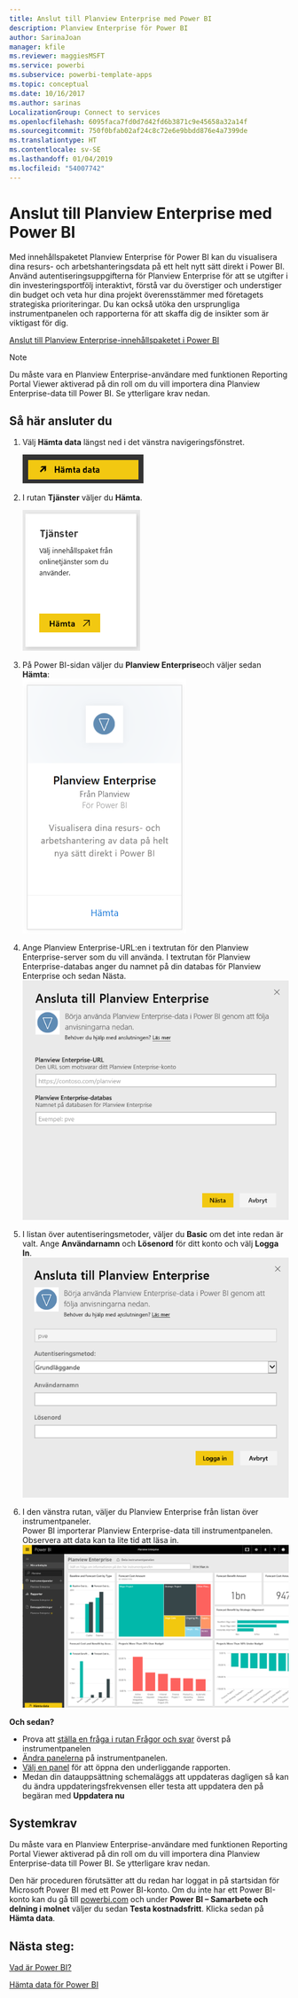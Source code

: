 ```yaml
---
title: Anslut till Planview Enterprise med Power BI
description: Planview Enterprise för Power BI
author: SarinaJoan
manager: kfile
ms.reviewer: maggiesMSFT
ms.service: powerbi
ms.subservice: powerbi-template-apps
ms.topic: conceptual
ms.date: 10/16/2017
ms.author: sarinas
LocalizationGroup: Connect to services
ms.openlocfilehash: 6095faca7fd0d7d42fd6b3871c9e45658a32a14f
ms.sourcegitcommit: 750f0bfab02af24c8c72e6e9bbdd876e4a7399de
ms.translationtype: HT
ms.contentlocale: sv-SE
ms.lasthandoff: 01/04/2019
ms.locfileid: "54007742"
---
```

# <a name="connect-to-planview-enterprise-with-power-bi"></a>Anslut till Planview Enterprise med Power BI
Med innehållspaketet Planview Enterprise för Power BI kan du visualisera dina resurs- och arbetshanteringsdata på ett helt nytt sätt direkt i Power BI. Använd autentiseringsuppgifterna för Planview Enterprise för att se utgifter i din investeringsportfölj interaktivt, förstå var du överstiger och understiger din budget och veta hur dina projekt överensstämmer med företagets strategiska prioriteringar. Du kan också utöka den ursprungliga instrumentpanelen och rapporterna för att skaffa dig de insikter som är viktigast för dig.

[Anslut till Planview Enterprise-innehållspaketet i Power BI](https://app.powerbi.com/getdata/services/planview-enterprise)

>[!NOTE]
>Du måste vara en Planview Enterprise-användare med funktionen Reporting Portal Viewer aktiverad på din roll om du vill importera dina Planview Enterprise-data till Power BI. Se ytterligare krav nedan.

## <a name="how-to-connect"></a>Så här ansluter du
1. Välj **Hämta data** längst ned i det vänstra navigeringsfönstret.
   
    ![](media/service-connect-to-planview/get.png)
2. I rutan **Tjänster** väljer du **Hämta**.
   
    ![](media/service-connect-to-planview/services.png)
3. På Power BI-sidan väljer du **Planview Enterprise**och väljer sedan **Hämta**:  
    ![](media/service-connect-to-planview/planview.png)
4. Ange Planview Enterprise-URL:en i textrutan för den Planview Enterprise-server som du vill använda. I textrutan för Planview Enterprise-databas anger du namnet på din databas för Planview Enterprise och sedan Nästa.  
    ![](media/service-connect-to-planview/params.png)
5. I listan över autentiseringsmetoder, väljer du **Basic** om det inte redan är valt. Ange **Användarnamn** och **Lösenord** för ditt konto och välj **Logga In**.  
   ![](media/service-connect-to-planview/creds.png)
6. I den vänstra rutan, väljer du Planview Enterprise från listan över instrumentpaneler.  
     Power BI importerar Planview Enterprise-data till instrumentpanelen. Observera att data kan ta lite tid att läsa in.  
    ![](media/service-connect-to-planview/dashboard.png)

**Och sedan?**

* Prova att [ställa en fråga i rutan Frågor och svar](consumer/end-user-q-and-a.md) överst på instrumentpanelen
* [Ändra panelerna](service-dashboard-edit-tile.md) på instrumentpanelen.
* [Välj en panel](consumer/end-user-tiles.md) för att öppna den underliggande rapporten.
* Medan din datauppsättning schemaläggs att uppdateras dagligen så kan du ändra uppdateringsfrekvensen eller testa att uppdatera den på begäran med **Uppdatera nu**

## <a name="system-requirements"></a>Systemkrav
Du måste vara en Planview Enterprise-användare med funktionen Reporting Portal Viewer aktiverad på din roll om du vill importera dina Planview Enterprise-data till Power BI. Se ytterligare krav nedan.

Den här proceduren förutsätter att du redan har loggat in på startsidan för Microsoft Power BI med ett Power BI-konto. Om du inte har ett Power BI-konto kan du gå till [powerbi.com](https://powerbi.microsoft.com/get-started/) och under **Power BI – Samarbete och delning i molnet** väljer du sedan **Testa kostnadsfritt**. Klicka sedan på **Hämta data**.

## <a name="next-steps"></a>Nästa steg:

[Vad är Power BI?](power-bi-overview.md)

[Hämta data för Power BI](service-get-data.md)